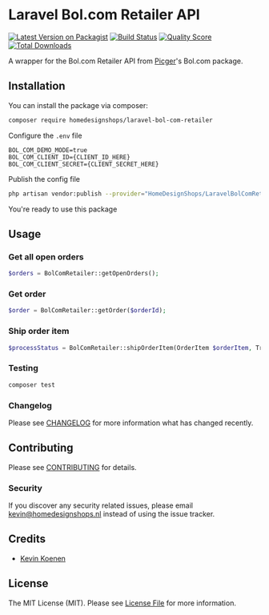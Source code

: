 # Laravel Bol.com Retailer API
[![Latest Version on Packagist](https://img.shields.io/packagist/v/homedesignshops/laravel-bol-com-retailer.svg?style=flat-square)](https://packagist.org/packages/homedesignshops/laravel-bol-com-retailer)
[![Build Status](https://img.shields.io/travis/homedesignshops/laravel-bol-com-retailer/master.svg?style=flat-square)](https://travis-ci.org/homedesignshops/laravel-bol-com-retailer)
[![Quality Score](https://img.shields.io/scrutinizer/g/homedesignshops/laravel-bol-com-retailer.svg?style=flat-square)](https://scrutinizer-ci.com/g/homedesignshops/laravel-bol-com-retailer)
[![Total Downloads](https://img.shields.io/packagist/dt/homedesignshops/laravel-bol-com-retailer.svg?style=flat-square)](https://packagist.org/packages/homedesignshops/laravel-bol-com-retailer)

A wrapper for the Bol.com Retailer API from [Picger](https://github.com/picqer/bol-retailer-php-client)'s Bol.com package.

## Installation

You can install the package via composer:

```bash
composer require homedesignshops/laravel-bol-com-retailer
```

Configure the `.env` file
```dotenv
BOL_COM_DEMO_MODE=true
BOL_COM_CLIENT_ID={CLIENT_ID_HERE}
BOL_COM_CLIENT_SECRET={CLIENT_SECRET_HERE}
```

Publish the config file
```bash
php artisan vendor:publish --provider="HomeDesignShops/LaravelBolComRetail/BolComRetailerServiceProvider" --tag="config"
```

You're ready to use this package

## Usage

### Get all open orders
``` php
$orders = BolComRetailer::getOpenOrders();
```

### Get order
``` php
$order = BolComRetailer::getOrder($orderId);
```

### Ship order item
``` php
$processStatus = BolComRetailer::shipOrderItem(OrderItem $orderItem, Transport $transport);
```

### Testing

``` bash
composer test
```

### Changelog

Please see [CHANGELOG](CHANGELOG.md) for more information what has changed recently.

## Contributing

Please see [CONTRIBUTING](CONTRIBUTING.md) for details.

### Security

If you discover any security related issues, please email kevin@homedesignshops.nl instead of using the issue tracker.

## Credits

- [Kevin Koenen](https://github.com/kevinkoenen.nl)

## License

The MIT License (MIT). Please see [License File](LICENSE.md) for more information.
